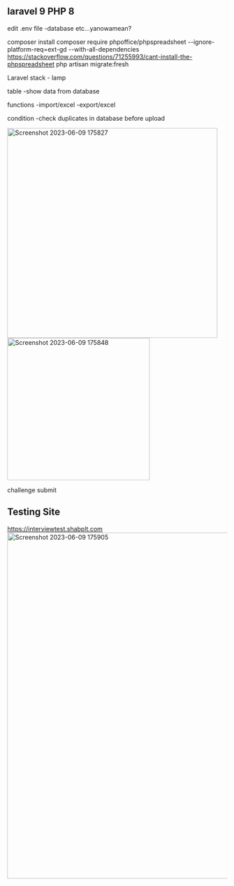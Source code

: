 ## laravel 9 PHP 8 

edit .env file
-database etc...yanowamean?


composer install
composer require phpoffice/phpspreadsheet --ignore-platform-req=ext-gd  --with-all-dependencies
https://stackoverflow.com/questions/71255993/cant-install-the-phpspreadsheet
php artisan migrate:fresh


Laravel
stack - lamp

table
-show data from database

functions
-import/excel
-export/excel

condition
-check duplicates in database before upload


<img width="481" alt="Screenshot 2023-06-09 175827" src="https://github.com/Leragas/ivtest/assets/70728167/93102acf-029f-4848-bf3d-42808a46a519">





<img width="326" alt="Screenshot 2023-06-09 175848" src="https://github.com/Leragas/ivtest/assets/70728167/63fa6757-460e-473c-a8fc-899b36798948">

challenge submit
## Testing Site

https://interviewtest.shabplt.com
<img width="793" alt="Screenshot 2023-06-09 175905" src="https://github.com/Leragas/ivtest/assets/70728167/d356ab30-4c6a-48e6-93b4-b4a55fccadf6">

